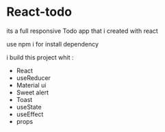 # React-todo

its a full responsive Todo app that i created with react

use npm i for install dependency

i build this project whit :
- React
- useReducer
- Material ui
- Sweet alert
- Toast
- useState
- useEffect
- props
